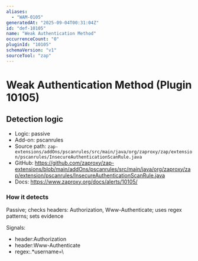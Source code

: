 ```yaml
---
aliases:
  - "WAM-0105"
generatedAt: "2025-09-04T00:31:04Z"
id: "def-10105"
name: "Weak Authentication Method"
occurrenceCount: "0"
pluginId: "10105"
schemaVersion: "v1"
sourceTool: "zap"
---
```


# Weak Authentication Method (Plugin 10105)

## Detection logic

- Logic: passive
- Add-on: pscanrules
- Source path: `zap-extensions/addOns/pscanrules/src/main/java/org/zaproxy/zap/extension/pscanrules/InsecureAuthenticationScanRule.java`
- GitHub: https://github.com/zaproxy/zap-extensions/blob/main/addOns/pscanrules/src/main/java/org/zaproxy/zap/extension/pscanrules/InsecureAuthenticationScanRule.java
- Docs: https://www.zaproxy.org/docs/alerts/10105/

### How it detects

Passive; checks headers: Authorization, Www-Authenticate; uses regex patterns; sets evidence

Signals:
- header:Authorization
- header:Www-Authenticate
- regex:.*username=\

